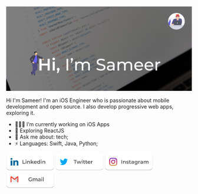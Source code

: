 ![About Me](https://github.com/sameersyd/templates/blob/master/prof_card.png)

Hi I'm Sameer! I'm an iOS Engineer who is passionate about mobile development and open source. I also develop progressive web apps, exploring it.

- 🧑🏻‍💻 I’m currently working on iOS Apps
- 🔭 Exploring ReactJS
- 💬 Ask me about: tech;
-  ⚡ Languages: Swift, Java, Python;

<a title="Linkedin Profile" href="https://www.linkedin.com/in/sameer-nawaz-linked/"><img alt="MY Linkedin Profile" src="https://github.com/sameersyd/templates/blob/master/linkedin_.png" width="130" /></a> <a title="Twitter Profile" href="https://twitter.com/syd_sameer"><img alt="MY Twitter Profile" src="https://github.com/sameersyd/templates/blob/master/twitter_.png" width="130" /></a> <a title="Instagram Profile" href="https://www.instagram.com/sameer_syd"><img alt="MY Insta Profile" src="https://github.com/sameersyd/templates/blob/master/instagram.png" width="130" /></a> <a title="Gmail" href="mailto:ishagupta2103@gmail.com"><img alt="Mail" src="https://github.com/sameersyd/templates/blob/master/gmail.png" width="130" /></a>

